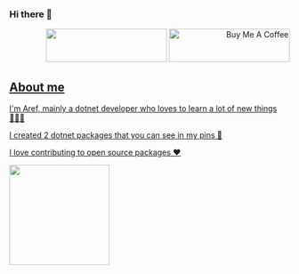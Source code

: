### Hi there 👋
<p align="right">
<a href="https://www.coffeebede.com/stormaref">
<img class="img-fluid" src="https://coffeebede.ir/DashboardTemplateV2/app-assets/images/banner/default-yellow.svg" 
style="height: 60px !important;width: 217px !important;" /></a>
        <a href="https://www.buymeacoffee.com/stormaref" target="_blank"><img
                src="https://cdn.buymeacoffee.com/buttons/v2/default-yellow.png" alt="Buy Me A Coffee"
                style="height: 60px !important;width: 217px !important;" />
</p>
        
## About me
I'm Aref, mainly a dotnet developer who loves to learn a lot of new things 👨🏻‍💻

I created 2 dotnet packages that you can see in my pins 📌

I love contributing to open source packages ❤️

<a href="https://github.com/stormaref">
        <img height="180em"
            src="https://github-readme-stats-eight-theta.vercel.app/api?username=stormaref&show_icons=true&include_all_commits=true&count_private=true" />
</a>
